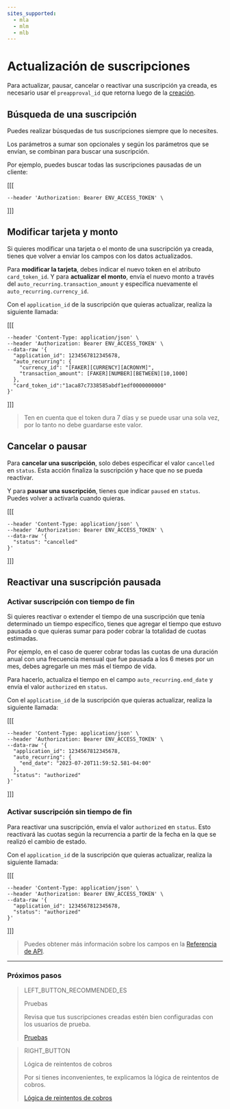 ```yaml
---
sites_supported:
  - mla
  - mlm
  - mlb
---
```


# Actualización de suscripciones

Para actualizar, pausar, cancelar o reactivar una suscripción ya creada, es necesario usar el `preapproval_id` que retorna luego de la <a href="https://www.mercadopago[FAKER][URL][DOMAIN]/developers/es/guides/online-payments/subscriptions/introduction/" target="_blank">creación</a>.

## Búsqueda de una suscripción

Puedes realizar búsquedas de tus suscripciones siempre que lo necesites. 

Los parámetros a sumar son opcionales y según los parámetros que se envían, se combinan para buscar una suscripción. 

Por ejemplo, puedes buscar todas las suscripciones pausadas de un cliente: 

[[[
```curl curl --location --request GET 'https://api.mercadopago.com/preapproval/search?status=paused&payer_email=john@yourdomain.com' \
--header 'Authorization: Bearer ENV_ACCESS_TOKEN' \
```
]]]


## Modificar tarjeta y monto

Si quieres modificar una tarjeta o el monto de una suscripción ya creada, tienes que volver a enviar los campos con los datos actualizados.

Para __modificar la tarjeta__, debes indicar el nuevo token en el atributo `card_token_id`. Y para __actualizar el monto__, envía el nuevo monto a través del `auto_recurring.transaction_amount` y específica nuevamente el `auto_recurring.currency_id`.

Con el `application_id` de la suscripción que quieras actualizar, realiza la siguiente llamada: 

[[[
```curl curl --location --request PUT 'https://api.mercadopago.com/preapproval/<PREAPPROVAL_ID>' \
--header 'Content-Type: application/json' \
--header 'Authorization: Bearer ENV_ACCESS_TOKEN' \
--data-raw '{
  "application_id": 1234567812345678,
  "auto_recurring": {
    "currency_id": "[FAKER][CURRENCY][ACRONYM]",
    "transaction_amount": [FAKER][NUMBER][BETWEEN][10,1000]
  },
  "card_token_id":"1aca87c7338585abdf1edf0000000000"
}'
```
]]]

>Ten en cuenta que el token dura 7 días y se puede usar una sola vez, por lo tanto no debe guardarse este valor.

## Cancelar o pausar

Para __cancelar una suscripción__, solo debes especificar el valor `cancelled` en `status`. Esta acción finaliza la suscripción y hace que no se pueda reactivar.

Y para __pausar una suscripción__, tienes que indicar `paused` en `status`. Puedes volver a activarla cuando quieras. 


[[[
```curl curl --location --request PUT 'https://api.mercadopago.com/preapproval/<PREAPPROVAL_ID>' \
--header 'Content-Type: application/json' \
--header 'Authorization: Bearer ENV_ACCESS_TOKEN' \
--data-raw '{
  "status": "cancelled"
}'
```
]]]

## Reactivar una suscripción pausada

### Activar suscripción con tiempo de fin

Si quieres reactivar o extender el tiempo de una suscripción que tenía determinado un tiempo específico, tienes que agregar el tiempo que estuvo pausada o que quieras sumar para poder cobrar la totalidad de cuotas estimadas.  

Por ejemplo, en el caso de querer cobrar todas las cuotas de una duración anual con una frecuencia mensual que fue pausada a los 6 meses por un mes, debes agregarle un mes más el tiempo de vida.

Para hacerlo, actualiza el tiempo en el campo `auto_recurring.end_date` y envía el valor `authorized` en `status`.

Con el `application_id` de la suscripción que quieras actualizar, realiza la siguiente llamada: 


[[[
```curl curl --location --request PUT 'https://api.mercadopago.com/preapproval/<PREAPPROVAL_ID>' \
--header 'Content-Type: application/json' \
--header 'Authorization: Bearer ENV_ACCESS_TOKEN' \
--data-raw '{
  "application_id": 1234567812345678,
  "auto_recurring": {
    "end_date": "2023-07-20T11:59:52.581-04:00"
  },
  "status": "authorized"
}'
```
]]]

### Activar suscripción sin tiempo de fin

Para reactivar una suscripción, envía el valor `authorized` en `status`. Esto reactivará las cuotas según la recurrencia a partir de la fecha en la que se realizó el cambio de estado.

Con el `application_id` de la suscripción que quieras actualizar, realiza la siguiente llamada: 

[[[
```curl curl --location --request PUT 'https://api.mercadopago.com/preapproval/<PREAPPROVAL_ID>' \
--header 'Content-Type: application/json' \
--header 'Authorization: Bearer ENV_ACCESS_TOKEN' \
--data-raw '{
  "application_id": 1234567812345678,
  "status": "authorized"
}'
```
]]]

>Puedes obtener más información sobre los campos en la <a href="https://www.mercadopago[FAKER][URL][DOMAIN]/developers/es/reference/" target="_blank">Referencia de API</a>.


------------
### Próximos pasos

> LEFT_BUTTON_RECOMMENDED_ES
>
> Pruebas
>
> Revisa que tus suscripciones creadas estén bien configuradas con los usuarios de prueba. 
>
> [Pruebas](http://www.mercadopago[FAKER][URL][DOMAIN]/developers/es/guides/online-payments/subscriptions/testing/)


> RIGHT_BUTTON
>
> Lógica de reintentos de cobros
>
> Por si tienes inconvenientes, te explicamos la lógica de reintentos de cobros.
>
> [Lógica de reintentos de cobros](http://www.mercadopago[FAKER][URL][DOMAIN]/developers/es/guides/online-payments/subscriptions/payment-retry/)